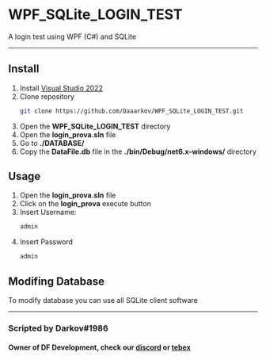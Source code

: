 # WPF_SQLite_LOGIN_TEST

A login test using WPF (C#) and SQLite

***

## Install

1. Install [Visual Studio 2022](https://learn.microsoft.com/en-us/visualstudio/install/install-visual-studio?view=vs-2022)
1. Clone repository 
    ```bash
    git clone https://github.com/Daaarkov/WPF_SQLite_LOGIN_TEST.git
    ```
1. Open the __WPF_SQLite_LOGIN_TEST__ directory
1. Open the __login_prova.sln__ file
6. Go to __./DATABASE/__
1. Copy the __DataFile.db__ file in the __./bin/Debug/net6.x-windows/__ directory




## Usage
1. Open the __login_prova.sln__ file
1. Click on the __login_prova__ execute button
1. Insert Username:
    ```bash
    admin
    ```
1. Insert Password 
    ```bash
    admin
    ```
    
## Modifing Database
To modify database you can use all SQLite client software


***

### Scripted by Darkov#1986

#### Owner of DF Development, check our [discord](https://discord.gg/jmms83BVD8) or [tebex](https://www.dfdev.shop/category/scripts)
